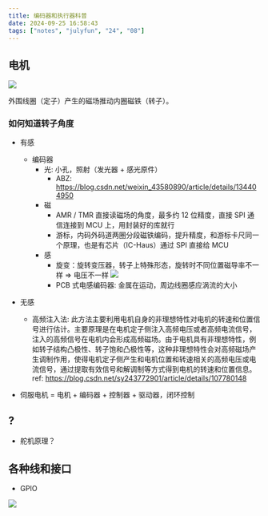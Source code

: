 ```yaml
---
title: 编码器和执行器科普
date: 2024-09-25 16:58:43
tags: ["notes", "julyfun", "24", "08"]
---
```

## 电机

![](https://telegraph-image-bhi.pages.dev/file/e083ded4fc15ec46e8c35.png)

外围线圈（定子）产生的磁场推动内圈磁铁（转子）。

### 如何知道转子角度

- 有感
    - 编码器
        - 光: 小孔，照射（发光器 + 感光原件）
            - ABZ: https://blog.csdn.net/weixin_43580890/article/details/134404950
        - 磁
            - AMR / TMR 直接读磁场的角度，最多约 12 位精度，直接 SPI 通信连接到 MCU 上，用封装好的库就行
            - 游标，内码外码道两圈分段磁铁编码，提升精度，和游标卡尺同一个原理，也是有芯片（IC-Haus）通过 SPI 直接给  MCU
        - 感
            - 旋变：旋转变压器，转子上特殊形态，旋转时不同位置磁导率不一样 => 电压不一样
            ![](https://telegraph-image-bhi.pages.dev/file/af55ddad2d4e7bc8880d6.png)
            - PCB 式电感编码器: 金属在运动，周边线圈感应涡流的大小

- 无感
    - 高频注入法: 此方法主要利用电机自身的非理想特性对电机的转速和位置信号进行估计。主要原理是在电机定子侧注入高频电压或者高频电流信号，注入的高频信号在电机内会形成高频磁场。由于电机具有非理想特性，例如转子结构凸极性、转子饱和凸极性等，这种非理想特性会对高频磁场产生调制作用，使得电机定子侧产生和电机位置和转速相关的高频电压或电流信号，通过提取有效信号和解调制等方式得到电机的转速和位置信息。ref: https://blog.csdn.net/sy243772901/article/details/107780148

- 伺服电机 = 电机 + 编码器 + 控制器 + 驱动器，闭环控制

## ?

- 舵机原理？

## 各种线和接口

- GPIO

![](https://telegraph-image-bhi.pages.dev/file/40433bcff98a2276ff500.png)

